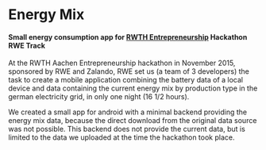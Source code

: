 # Energy Mix
#### Small energy consumption app for [RWTH Entrepreneurship](http://www.gruenderzentrum.rwth-aachen.de/) Hackathon RWE Track

At the RWTH Aachen Entrepreneurship hackathon in November 2015, sponsored by RWE and Zalando, RWE set us (a team of 3 developers) the task to create a mobile application combining the battery data of a local device and data containing the current energy mix by production type in the german electricity grid, in only one night (16 1/2 hours).

We created a small app for android with a minimal backend providing the energy mix data, because the direct download from the original data source was not possible. This backend does not provide the current data, but is limited to the data we uploaded at the time the hackathon took place.
